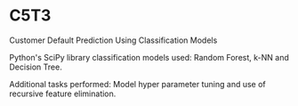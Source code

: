 # C5T3
Customer Default Prediction Using Classification Models

Python's SciPy library classification models used: Random Forest, k-NN and Decision Tree. 

Additional tasks performed: Model hyper parameter tuning and use of recursive feature elimination.

